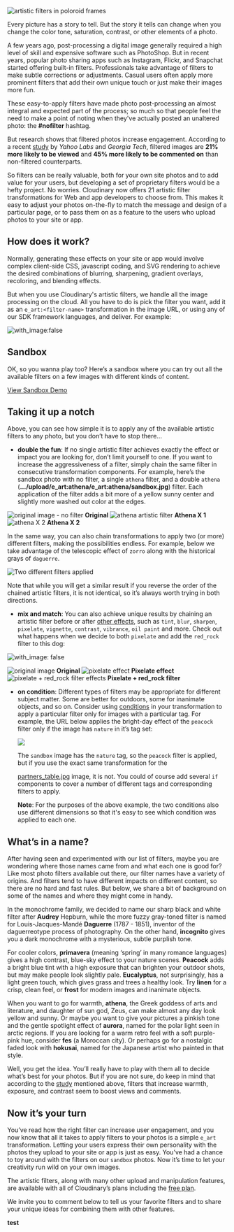 ![artistic filters in poloroid frames](https://res.cloudinary.com/cloudinary/image/upload/w_700/blog_poloroid_filters_wide.jpg)

Every picture has a story to tell. But the story it tells can change when you change the color tone, saturation, contrast, or other elements of a photo.

A few years ago, post-processing a digital image generally required a high level of skill and expensive software such as PhotoShop. But in recent years, popular photo sharing apps such as Instagram, Flickr, and Snapchat started offering built-in filters. Professionals take advantage of filters to make subtle corrections or adjustments. Casual users often apply more prominent filters that add their own unique touch or just make their images more fun.

These easy-to-apply filters have made photo post-processing an almost integral and expected part of the process; so much so that people feel the need to make a point of noting when they've actually posted an unaltered photo: the **\#nofilter** hashtag.

But research shows that filtered photos increase engagement. According to a recent [study](http://comp.social.gatech.edu/papers/icwsm15.why.bakhshi.pdf) by _Yahoo Labs_ and _Georgia Tech_, filtered images are **21% more likely to be viewed** and **45% more likely to be commented on** than non-filtered counterparts.

So filters can be really valuable, both for your own site photos and to add value for your users, but developing a set of proprietary filters would be a hefty project. No worries. Cloudinary now offers 21 artistic filter transformations for Web and app developers to choose from. This makes it easy to adjust your photos on-the-fly to match the message and design of a particular page, or to pass them on as a feature to the users who upload photos to your site or app.

## How does it work?

Normally, generating these effects on your site or app would involve complex client-side CSS, javascript coding, and SVG rendering to achieve the desired combinations of blurring, sharpening, gradient overlays, recoloring, and blending effects.

But when you use Cloudinary's artistic filters, we handle all the image processing on the cloud. All you have to do is pick the filter you want, add it as an `e_art:<filter-name>` transformation in the image URL, or using any of our SDK framework languages, and deliver. For example:

![with\_image:false](https://res.cloudinary.com/demo/image/upload/e_art:red_rock/bicycle.jpg)

## Sandbox

OK, so you wanna play too? Here’s a sandbox where you can try out all the available filters on a few images with different kinds of content.

[View Sandbox Demo](https://codepen.io/cloudinary/live/EZYmgz/)

## Taking it up a notch

Above, you can see how simple it is to apply any of the available artistic filters to any photo, but you don’t have to stop there...

* **double the fun**: If no single artistic filter achieves exactly the effect or impact you are looking for, don’t limit yourself to one. If you want to increase the aggressiveness of a filter, simply chain the same filter in consecutive transformation components. For example, here’s the sandbox photo with no filter, a single `athena` filter, and a double `athena` \(**.../upload/e\_art:athena/e\_art:athena/sandbox.jpg**\) filter. Each application of the filter adds a bit more of a yellow sunny center and slightly more washed out color at the edges.  

![original image - no filter](https://res.cloudinary.com/demo/image/upload/w_200/sandbox.jpg) **Original** ![athena artistic filter](https://res.cloudinary.com/demo/image/upload/w_200/e_art:athena/sandbox.jpg) **Athena X 1** ![athena X 2](https://res.cloudinary.com/demo/image/upload/w_200/e_art:athena/e_art:athena/sandbox.jpg) **Athena X 2**

In the same way, you can also chain transformations to apply two \(or more\) different filters, making the possibilities endless. For example, below we take advantage of the telescopic effect of `zorro` along with the historical grays of `daguerre`.

![Two different filters applied](https://res.cloudinary.com/demo/image/upload/e_art:zorro/e_art:daguerre/w_300/sandbox.jpg)

Note that while you will get a similar result if you reverse the order of the chained artistic filters, it is not identical, so it’s always worth trying in both directions.

* **mix and match**: You can also achieve unique results by chaining an artistic filter before or after [other effects](https://github.com/cloudinary-developers/canadian-music-week-hackathon-guide-/tree/39a9b1c59498323c6876cd302c24ff20894ab40f/documentation/image_transformations/README.md#applying_image_effects_and_filters), such as `tint`, `blur`, `sharpen`, `pixelate`, `vignette`, `contrast`, `vibrance`, `oil paint` and more. Check out what happens when we decide to both `pixelate` and add the `red_rock` filter to this dog:

![with\_image: false](https://res.cloudinary.com/demo/image/upload/w_200/e_pixelate:3/e_art:red_rock/dog.jpg)

![original image](https://res.cloudinary.com/demo/image/upload/w_200/dog.jpg) **Original** ![pixelate effect](https://res.cloudinary.com/demo/image/upload/w_200/e_pixelate:3/dog.jpg) **Pixelate effect** ![pixelate + red\_rock filter effects](https://res.cloudinary.com/demo/image/upload/w_200/e_pixelate:3/e_art:red_rock/dog.jpg) **Pixelate + red\_rock filter**

* **on condition**: Different types of filters may be appropriate for different subject matter. Some are better for outdoors, some for inanimate objects, and so on. Consider using [conditions](https://cloudinary.com/documentation/image_transformations#specifying_conditions) in your transformation to apply a particular filter only for images with a particular tag. For example, the URL below applies the bright-day effect of the `peacock` filter only if the image has `nature` in it’s tag set:

  ![](https://res.cloudinary.com/demo/image/upload/if_!nature!_in_tags,c_fill,h_160,w_240,e_art:peacock/if_else,c_fill,h_400,w_600/sandbox.jpg)

  The `sandbox` image has the `nature` tag, so the `peacock` filter is applied, but if you use the exact same transformation for the

  [partners\_table.jpg](https://res.cloudinary.com/demo/image/upload/if_!nature!_in_tags,c_fill,h_160,w_240,e_art:peacock/if_else,c_fill,h_400,w_600/partners_table.jpg) image, it is not. You could of course add several `if` components to cover a number of different tags and corresponding filters to apply.

  **Note**: For the purposes of the above example, the two conditions also use different dimensions so that it's easy to see which condition was applied to each one.

## What’s in a name?

After having seen and experimented with our list of filters, maybe you are wondering where those names came from and what each one is good for? Like most photo filters available out there, our filter names have a variety of origins. And filters tend to have different impacts on different content, so there are no hard and fast rules. But below, we share a bit of background on some of the names and where they might come in handy.

In the monochrome family, we decided to name our sharp black and white filter after **Audrey** Hepburn, while the more fuzzy gray-toned filter is named for Louis-Jacques-Mandé **Daguerre** \(1787 - 1851\), inventor of the daguerreotype process of photography. On the other hand, **incognito** gives you a dark monochrome with a mysterious, subtle purplish tone.

For cooler colors, **primavera** \(meaning ‘spring’ in many romance languages\) gives a high contrast, blue-sky effect to your nature scenes. **Peacock** adds a bright blue tint with a high exposure that can brighten your outdoor shots, but may make people look slightly pale. **Eucalyptus**, not surprisingly, has a light green touch, which gives grass and trees a healthy look. Try **linen** for a crisp, clean feel, or **frost** for modern images and inanimate objects.

When you want to go for warmth, **athena**, the Greek goddess of arts and literature, and daughter of sun god, Zeus, can make almost any day look yellow and sunny. Or maybe you want to give your pictures a pinkish tone and the gentle spotlight effect of **aurora**, named for the polar light seen in arctic regions. If you are looking for a warm retro feel with a soft purple-pink hue, consider **fes** \(a Moroccan city\). Or perhaps go for a nostalgic faded look with **hokusai**, named for the Japanese artist who painted in that style.

Well, you get the idea. You’ll really have to play with them all to decide what’s best for your photos. But if you are not sure, do keep in mind that according to the [study](http://comp.social.gatech.edu/papers/icwsm15.why.bakhshi.pdf) mentioned above, filters that increase warmth, exposure, and contrast seem to boost views and comments.

## Now it’s your turn

You’ve read how the right filter can increase user engagement, and you now know that all it takes to apply filters to your photos is a simple `e_art` transformation. Letting your users express their own personality with the photos they upload to your site or app is just as easy. You’ve had a chance to toy around with the filters on our `sandbox` photos. Now it’s time to let your creativity run wild on your own images.

The artistic filters, along with many other upload and manipulation features, are available with all of Cloudinary’s plans including the [free plan](https://cloudinary.com/signup).

We invite you to comment below to tell us your favorite filters and to share your unique ideas for combining them with other features.

**test**
